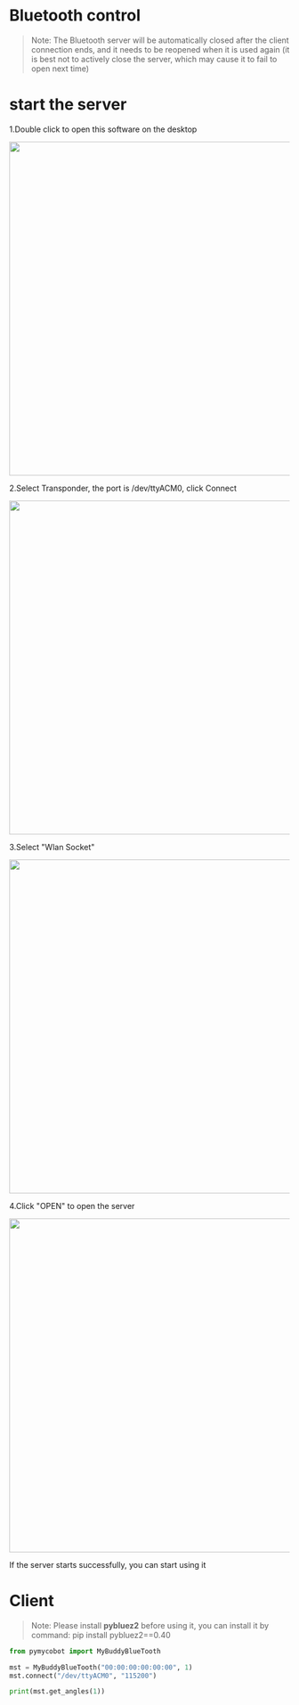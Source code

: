 # Bluetooth control

> Note: The Bluetooth server will be automatically closed after the client connection ends, and it needs to be reopened when it is used again (it is best not to actively close the server, which may cause it to fail to open next time)
# start the server
1.Double click to open this software on the desktop

<img src =../../../resourse/17-myBuddy/Python/p1.jpg
width ="600"  align = "center">

2.Select Transponder, the port is /dev/ttyACM0, click Connect

<img src =../../../resourse/17-myBuddy/Python/p2.jpg
width ="600"  align = "center">

3.Select "Wlan Socket"

<img src =../../../resourse/17-myBuddy/Python/p5.jpg
width ="600"  align = "center">

4.Click "OPEN" to open the server

<img src =../../../resourse/17-myBuddy/Python/p6.jpg
width ="600"  align = "center">



If the server starts successfully, you can start using it

# Client

> Note: Please install **pybluez2** before using it, you can install it by command: pip install pybluez2==0.40

```python
from pymycobot import MyBuddyBlueTooth

mst = MyBuddyBlueTooth("00:00:00:00:00:00", 1)
mst.connect("/dev/ttyACM0", "115200")

print(mst.get_angles(1))
```